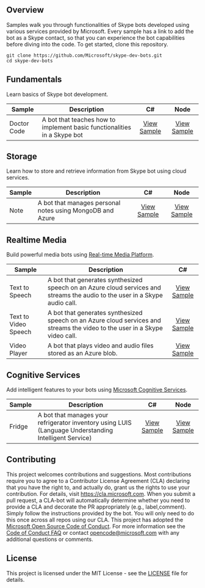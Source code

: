 ## Overview
Samples walk you through functionalities of Skype bots developed using various services provided by Microsoft. Every sample has a link to add the bot as a Skype contact, so that you can experience the bot capabilities before diving into the code. To get started, clone this repository.

    git clone https://github.com/Microsoft/skype-dev-bots.git
    cd skype-dev-bots

## Fundamentals
Learn basics of Skype bot development.

Sample | Description | C# | Node
------------ | ------------- | :-----------: | :-----------:
Doctor Code | A bot that teaches how to implement basic functionalities in a Skype bot | [View Sample](/Samples/Csharp/Fundamentals/DoctorCode) | [View Sample](/Samples/Node/Fundamentals/DoctorCode) 

## Storage
Learn how to store and retrieve information from Skype bot using cloud services.

Sample | Description | C# | Node
------------ | ------------- | :-----------: | :-----------:
Note | A bot that manages personal notes using MongoDB and Azure | [View Sample](/Samples/Csharp/Storage-MongoDB/Notes) | [View Sample](/Samples/Node/Storage-MongoDB/Notes)

## Realtime Media
Build powerful media bots using [Real-time Media Platform](https://github.com/Microsoft/BotBuilder-RealTimeMediaCalling).

Sample | Description | C#
------------ | ------------- | :-----------:
Text to Speech | A bot that generates synthesized speech on an Azure cloud services and streams the audio to the user in a Skype audio call. | [View Sample](/Samples/Csharp/RealtimeMedia/TextToSpeech)
Text to Video Speech | A bot that generates synthesized speech on an Azure cloud services and streams the video to the user in a Skype video call. | [View Sample](/Samples/Csharp/RealtimeMedia/TextToVideoSpeech)
Video Player | A bot that plays video and audio files stored as an Azure blob. | [View Sample](/Samples/Csharp/RealtimeMedia/VideoPlayer)

## Cognitive Services
Add intelligent features to your bots using [Microsoft Cognitive Services](https://azure.microsoft.com/en-us/services/cognitive-services/).  

Sample | Description | C# | Node
------------ | ------------- | :-----------: | :-----------:
Fridge | A bot that manages your refrigerator inventory using LUIS (Language Understanding Intelligent Service) | [View Sample](/Samples/Csharp/CognitiveServices-Language/Fridge) | [View Sample](/Samples/Node/CognitiveServices-Language/Fridge)

## Contributing
This project welcomes contributions and suggestions.  Most contributions require you to agree to a Contributor License Agreement (CLA) declaring that you have the right to, and actually do, grant us the rights to use your contribution. For details, visit https://cla.microsoft.com.
When you submit a pull request, a CLA-bot will automatically determine whether you need to provide a CLA and decorate the PR appropriately (e.g., label,comment). Simply follow the instructions provided by the bot. You will only need to do this once across all repos using our CLA.
This project has adopted the [Microsoft Open Source Code of Conduct](https://opensource.microsoft.com/codeofconduct/).
For more information see the [Code of Conduct FAQ](https://opensource.microsoft.com/codeofconduct/faq/) or
contact [opencode@microsoft.com](mailto:opencode@microsoft.com) with any additional questions or comments.

## License
This project is licensed under the MIT License - see the [LICENSE](LICENSE) file for details.